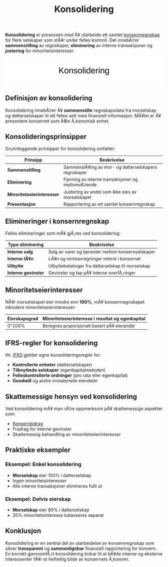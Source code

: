 ﻿---
title: "Konsolidering"
meta_title: "Konsolidering"
meta_description: '**Konsolidering** er prosessen med Ã¥ utarbeide ett samlet [konsernregnskap](/blogs/regnskap/hva-er-konsern "Hva er et Konsern? Komplett Guide til Konsernstrukt...'
slug: konsolidering
type: blog
layout: pages/single
---

**Konsolidering** er prosessen med Ã¥ utarbeide ett samlet [konsernregnskap](/blogs/regnskap/hva-er-konsern "Hva er et Konsern? Komplett Guide til Konsernstrukturer og Konsolidering") for flere selskaper som stÃ¥r under felles kontroll. Det innebÃ¦rer **sammenstilling** av regnskaper, **eliminering** av interne transaksjoner og **justering** for minoritetsinteresser.

![Konsolidering](konsolidering-image.svg)

## Definisjon av konsolidering

Konsolidering innebÃ¦rer Ã¥ **sammenstille** regnskapsdata fra morselskap og datterselskaper til ett felles sett med finansiell informasjon. MÃ¥let er Ã¥ presentere konsernet som Ã©n Ã¸konomisk enhet.

## Konsolideringsprinsipper

Grunnleggende prinsipper for konsolidering omfatter:

| Prinsipp                 | Beskrivelse                                                                 |
|--------------------------|------------------------------------------------------------------------------|
| **Sammenstilling**       | SammenslÃ¥ing av mor- og datterselskapers regnskaper                          |
| **Eliminering**          | Fjerning av interne transaksjoner og mellomvÃ¦rende                          |
| **Minoritetseierinteresser** | Justering av andel som ikke eies av morselskapet                         |
| **Presentasjon**         | Rapportering av ett samlet konsernregnskap                                  |

## Elimineringer i konsernregnskap

Felles elimineringer som mÃ¥ gjÃ¸res ved konsolidering:

| Type eliminering         | Beskrivelse                                           |
|--------------------------|-------------------------------------------------------|
| **Interne salg**         | Salg av varer og tjenester mellom konsernselskaper    |
| **Interne lÃ¥n**          | LÃ¥n og renteavregninger internt i konsernet           |
| **Utbytte**              | Utbyttebetalinger fra datterselskap til morselskap    |
| **Interne gevinster**    | Gevinster og tap pÃ¥ interne overfÃ¸ringer              |

## Minoritetseierinteresser

NÃ¥r morselskapet eier mindre enn **100%**, mÃ¥ konsernregnskapet inkludere minoritetseierinteresser:

| Eierskapsgrad | Minoritetseierinteresse i resultat og egenkapital |
|---------------|----------------------------------------------------|
| 0“100%        | Beregnes proporsjonalt basert pÃ¥ eierandel         |

## IFRS-regler for konsolidering

Iht. [IFRS](/blogs/regnskap/hva-er-ifrs "Hva er IFRS? Guide til internasjonale regnskapsstandarder") gjelder egne konsolideringsregler for:

* **Kontrollerte enheter** (datterselskaper)
* **Tilknyttede selskaper** (egenkapitalmetoden)
* **Felleskontrollerte ordninger** (pro rata eller egenkapital)
* **Goodwill** og andre immaterielle eiendeler

## Skattemessige hensyn ved konsolidering

Ved konsolidering mÃ¥ man vÃ¦re oppmerksom pÃ¥ skattemessige aspekter som:

* [Konsernbidrag](/blogs/regnskap/hva-er-konsernbidrag "Hva er Konsernbidrag? Komplett Guide til Konsernbidrag i Norge")
* Fradrag for interne gevinster
* Skattemessig behandling av minoritetseierinteresser

## Praktiske eksempler

### Eksempel: Enkel konsolidering

* **Morselskap** eier 100% i datterselskap
* Ingen minoritetsinteresser
* Alle interne transaksjoner elimineres fullt ut

### Eksempel: Delvis eierskap

* **Morselskap** eier 80% i datterselskap
* 20% minoritetsinteresse balanseres separat

## Konklusjon

Konsolidering er en sentral del av utarbeidelse av konsernregnskap som sikrer **transparent** og **sammenlignbar** finansiell rapportering for konsern. En korrekt gjennomfÃ¸rt konsolidering bidrar til at bÃ¥de interne og eksterne interessenter fÃ¥r et helhetlig bilde av konsernets Ã¸konomi.


